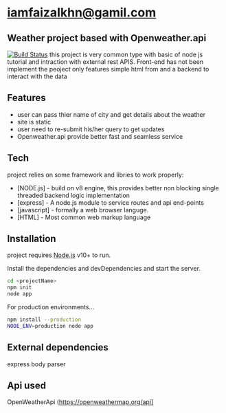# iamfaizalkhn@gamil.com
## Weather project based with Openweather.api



[![Build Status](https://travis-ci.org/joemccann/dillinger.svg?branch=master)](https://travis-ci.org/joemccann/dillinger)
this project is very common type with basic of node js tutorial and intraction with external rest APIS.
Front-end has not been implement the peoject only features simple html from and a backend to interact with the data



## Features

- user can pass thier name of city and get details about the weather
- site is static
- user need to re-submit his/her query to get updates 
- Openweather.api provide better fast and seamless service 




## Tech

project relies on some framework and libries to work properly:

- [NODE.js] - build on v8 engine, this provides better non blocking single threaded backend logic   implementation
- [express] - A node.js module to service routes and api end-points
- [javascript] - formally a web browser languge.
- [HTML] - Most common web markup language


## Installation

project requires [Node.js](https://nodejs.org/) v10+ to run.

Install the dependencies and devDependencies and start the server.

```sh
cd <projectName>
npm init
node app
```

For production environments...

```sh
npm install --production
NODE_ENV=production node app
```

## External dependencies
express
body parser

## Api used
OpenWeatherApi
(https://openweathermap.org/api]
